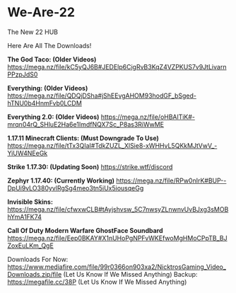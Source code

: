 # We-Are-22

The New 22 HUB

Here Are All The Downloads!


**The God Taco: (Older Videos)**
<https://mega.nz/file/kC5yQJ6B#JEDElp6CigRvB3KqZ4VZPKUS7v9JtLivarnPPzpJdS0>

**Everything: (Older Videos)**
<https://mega.nz/file/QDQjDSha#jShEEvgAHOM93hodGF_bSged-hTNU0b4HnmFvb0LCDM>

**Everything 2.0: (Older Videos)**
<https://mega.nz/file/oHBAlTiK#-mrqn04rQ_SHluE2Ha6e1ImdfNQX7Sc_P8as3RiWwME>

**1.17.11 Minecraft Clients: (Must Downgrade To Use)**
<https://mega.nz/file/tTx3QIaI#TdkZUZL_XlSie8-xWHHvL5QKkMJtVwV_-YiUW4NEeGk>

**Strike 1.17.30: (Updating Soon)**
<https://strike.wtf/discord>

**Zephyr 1.17.40: (Currently Working)**
<https://mega.nz/file/RPw0nIrK#BUP--DpUi9vLO380yvlRgSg4meo3tn5iUx5iousqeGg>

**Invisible Skins:**
<https://mega.nz/file/cfwxwCLB#tAyjshvsw_5C7nwsyZLnwnvUvBJxg3sMOBhYmA1FK74>

**Call Of Duty Modern Warfare GhostFace Soundbard**
<https://mega.nz/file/Eep0BKAY#X1nUHoPgNPFvWKEfwoMgHMoCPpTB_BJZoxEuLKm_QgE>

Downloads For Now: https://www.mediafire.com/file/99r0366on903xa2/NicktrosGaming_Video_Downloads.zip/file (Let Us Know If We Missed Anything)
Backup: https://megafile.cc/38P (Let Us Know If We Missed Anything)
